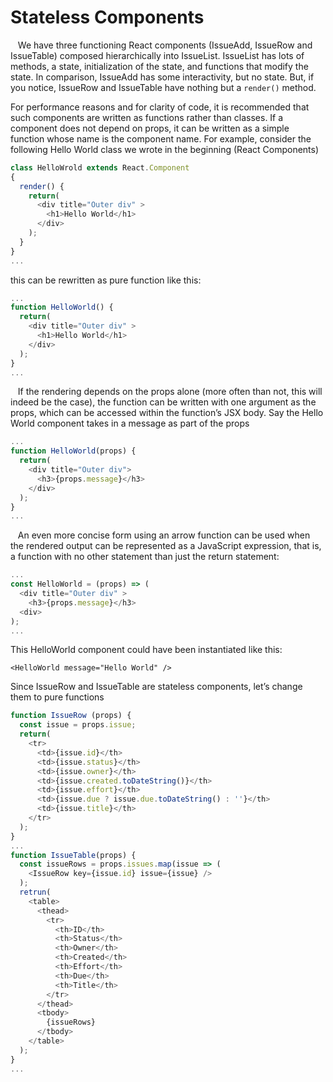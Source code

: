 # Stateless Components

&nbsp;&nbsp; We have three functioning React components (IssueAdd, IssueRow and IssueTable) composed hierarchically into IssueList. IssueList has lots of methods, a state, initialization of the state, and functions that modify the state. In comparison, IssueAdd has some interactivity, but no state. But, if you notice, IssueRow and IssueTable have nothing but a `render()` method.

For performance reasons and for clarity of code, it is recommended that such components are written as functions rather than classes. If a component does not depend on props, it can be written as a simple function whose name is the component name. For example, consider the following Hello World class we wrote in the beginning (React Components)

```js
class HelloWrold extends React.Component
{
  render() {
    return(
      <div title="Outer div" >
        <h1>Hello World</h1>
      </div>
    );
  }
}
...
```

this can be rewritten as pure function like this:

```js
...
function HelloWorld() {
  return(
    <div title="Outer div" >
      <h1>Hello World</h1>
    </div>
  );
}
...
```

&nbsp;&nbsp; If the rendering depends on the props alone (more often than not, this will indeed be the case), the function can be written with one argument as the props, which can be accessed within the function’s JSX body. Say the Hello World component takes in a message as part of the props

```js
...
function HelloWorld(props) {
  return(
    <div title="Outer div">
      <h3>{props.message}</h3>
    </div>
  );
}
...
```

&nbsp;&nbsp; An even more concise form using an arrow function can be used when the rendered output can be represented as a JavaScript expression, that is, a function with no other statement than just the return statement:

```js
...
const HelloWorld = (props) => (
  <div title="Outer div" >
    <h3>{props.message}</h3>
  <div>
);
...
```

This HelloWorld component could have been instantiated like this:

`<HelloWorld message="Hello World" />`

Since IssueRow and IssueTable are stateless components, let’s change them to pure functions

```js
function IssueRow (props) {
  const issue = props.issue;
  return(
    <tr>
      <td>{issue.id}</th>
      <td>{issue.status}</th>
      <td>{issue.owner}</th>
      <td>{issue.created.toDateString()}</th>
      <td>{issue.effort}</th>
      <td>{issue.due ? issue.due.toDateString() : ''}</th>
      <td>{issue.title}</th>
    </tr>
  );
}
...
function IssueTable(props) {
  const issueRows = props.issues.map(issue => (
    <IssueRow key={issue.id} issue={issue} />
  );
  retrun(
    <table>
      <thead>
        <tr>
          <th>ID</th>
          <th>Status</th>
          <th>Owner</th>
          <th>Created</th>
          <th>Effort</th>
          <th>Due</th>
          <th>Title</th>
        </tr>
      </thead>
      <tbody>
        {issueRows}
      </tbody>
    </table>
  );
}
...
```
